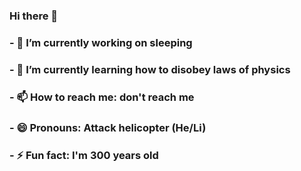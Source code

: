 ### Hi there 👋

### - 🔭 I’m currently working on sleeping
### - 🌱 I’m currently learning how to disobey laws of physics
### - 📫 How to reach me: don't reach me
### - 😄 Pronouns: Attack helicopter (He/Li)
### - ⚡ Fun fact: I'm 300 years old

